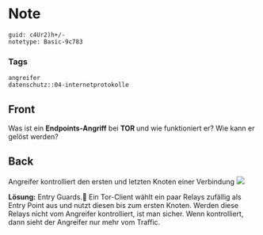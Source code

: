 # Note
```
guid: c4Ur2)h+/-
notetype: Basic-9c783
```

### Tags
```
angreifer
datenschutz::04-internetprotokolle
```

## Front
Was ist ein <b>Endpoints-Angriff</b> bei <b>TOR </b>und wie funktioniert er? Wie kann er gelöst werden?

## Back
Angreifer kontrolliert den ersten und letzten Knoten einer Verbindung
<img src="paste-c503358f9e4382c1e3b5806d51486f2c4184d902.jpg">

<b>Lösung:</b> 
Entry Guards.🤺 Ein Tor-Client wählt ein paar Relays zufällig als Entry Point aus und nutzt diesen bis zum ersten Knoten. Werden diese Relays nicht vom Angreifer kontrolliert, ist man sicher. Wenn kontrolliert, dann sieht der Angreifer nur mehr vom Traffic.
